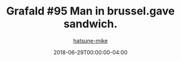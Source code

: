 ---
title: "Grafald #95 Man in brussel.gave sandwich."
type: "image"
date: 2018-06-29T00:00:00-04:00
draft: false
categories:
- comics
- collaborations
tags:
- grafald
image_path: "../img/2018/95.png"
alt_text: ""
is_subpage: true
author: "[hatsune-mike](https://cohost.org/hatsune-mike)"
---